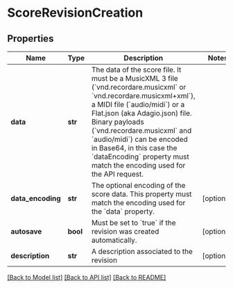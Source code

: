 # ScoreRevisionCreation

## Properties
Name | Type | Description | Notes
------------ | ------------- | ------------- | -------------
**data** | **str** | The data of the score file. It must be a MusicXML 3 file (&#x60;vnd.recordare.musicxml&#x60; or &#x60;vnd.recordare.musicxml+xml&#x60;), a MIDI file (&#x60;audio/midi&#x60;) or a Flat.json (aka Adagio.json) file. Binary payloads (&#x60;vnd.recordare.musicxml&#x60; and &#x60;audio/midi&#x60;) can be encoded in Base64, in this case the &#x60;dataEncoding&#x60; property must match the encoding used for the API request.  | 
**data_encoding** | **str** | The optional encoding of the score data. This property must match the encoding used for the &#x60;data&#x60; property. | [optional] 
**autosave** | **bool** | Must be set to &#x60;true&#x60; if the revision was created automatically.  | [optional] 
**description** | **str** | A description associated to the revision | [optional] 

[[Back to Model list]](../README.md#documentation-for-models) [[Back to API list]](../README.md#documentation-for-api-endpoints) [[Back to README]](../README.md)


